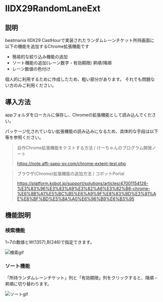 # IIDX29RandomLaneExt

## 説明
beatmania ⅡDX29 CastHourで実装されたランダムレーンチケット所持画面に以下の機能を追加するChrome拡張機能です
- 簡易的な絞り込み機能の追加
- ソート機能の追加(レーン数字・有効期限) 昇順/降順
- レーン数値の色付け

個人的に利用するために作成したため、粗い部分があります。
それでも問題ない方のみご利用ください。

## 導入方法
appフォルダをローカルに保存し、Chromeの拡張機能として読み込んでください。

パッケージ化されていない拡張機能の読み込みになるため、具体的な手段は以下等を参照ください。
> 自作Chrome拡張機能をテストする方法 / けーちゃんのプログラム開発ノート
>
> https://note.affi-sapo-sv.com/chrome-extent-test.php

>ブラウザ(Chrome)拡張機能の追加方法 / コボットPortal
>
>https://platform.kobot.jp/support/solutions/articles/47001154126-%E3%83%96%E3%83%A9%E3%82%A6%E3%82%B6-chrome-%E6%8B%A1%E5%BC%B5%E6%A9%9F%E8%83%BD%E3%81%AE%E8%BF%BD%E5%8A%A0%E6%96%B9%E6%B3%95

## 機能説明
### 検索機能
1~7の数値とW(1357),B(246)で指定できます。

![検索gif](https://user-images.githubusercontent.com/36569264/140611886-6cfc483b-842d-4dec-a364-25eb72e28bf0.gif)

### ソート機能
「所持ランダムレーンチケット」列と「有効期限」列をクリックすると、降順・昇順に切り替わります。

![ソートgif](https://user-images.githubusercontent.com/36569264/140611917-5e69a750-335a-427b-9908-e2c38725bae5.gif)
